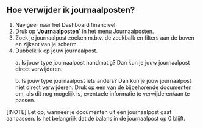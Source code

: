 ## Hoe verwijder ik journaalposten?
1.	Navigeer naar het Dashboard financieel. 
2.	Druk op **‘Journaalposten´** in het menu Journaalposten.
3.	Zoek je journaalpost zoeken m.b.v. de zoekbalk en filters aan de boven- en zijkant van je scherm.
4.	Dubbelklik op jouw journaalpost. <p>
a.	Is jouw type journaalpost handmatig? Dan kun je jouw journaalpost direct verwijderen. <p>
b.	Is jouw type journaalpost iets anders? Dan kun je jouw journaalpost niet direct verwijderen. Druk op een van de bijbehorende documenten om, als dit nog mogelijk is, eventuele informatie te verwijderen/aan te passen. 

[!NOTE]
Let op, wanneer je documenten uit een journaalpost gaat aanpassen. Is het belangrijk dat de balans in de journaalpost op 0 blijft. 
